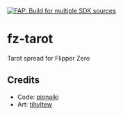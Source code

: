 [![FAP: Build for multiple SDK sources](https://github.com/pionaiki/fz-tarot/actions/workflows/build.yml/badge.svg)](https://github.com/pionaiki/fz-tarot/actions/workflows/build.yml)

# fz-tarot
Tarot spread for Flipper Zero

## Credits
- Code: [pionaiki](https://github.com/pionaiki)
- Art: [tihyltew](https://github.com/tihyltew)
